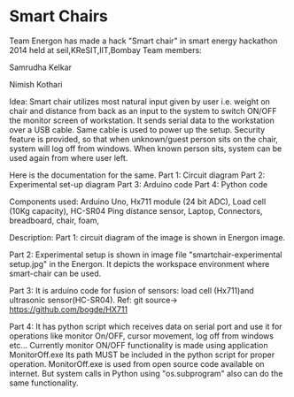 Smart Chairs
========================

Team Energon has made a hack "Smart chair" in smart energy hackathon 2014 held at seil,KReSIT,IIT,Bombay
Team members:

Samrudha Kelkar

Nimish Kothari

Idea: Smart chair utilizes most natural input given by user i.e. weight on chair and distance from back as an input to the system to switch ON/OFF the monitor screen of workstation. It sends serial data to the workstation  over a USB cable. Same cable is used to power up the setup. Security feature is provided, so that when unknown/guest person sits on the chair, system will log off from windows. When known person sits, system can be used again from where user left.   


Here is the documentation for the same.
Part 1: Circuit diagram
Part 2: Experimental set-up diagram
Part 3: Arduino code
Part 4: Python code

Components used:
Arduino Uno, 
Hx711 module (24 bit ADC),
Load cell (10Kg capacity), 
HC-SR04 Ping distance sensor,
Laptop,
Connectors, breadboard, chair, foam,

Description:
Part 1: circuit diagram of the image is shown in Energon image.

Part 2: Experimental setup is shown in image file "smartchair-experimental setup.jpg" in the Energon. It depicts the workspace environment where smart-chair can be used.
 
Part 3: It is arduino code for fusion of sensors: load cell (Hx711)and ultrasonic sensor(HC-SR04). 
Ref: git source-> https://github.com/bogde/HX711

Part 4: It has python script which receives data on serial port and use it for operations like monitor On/OFF, cursor movement, log off from windows etc...
Currently monitor ON/OFF functionality is made using application MonitorOff.exe
Its path MUST be included in the python script for proper operation. MonitorOff.exe is used from open source code available on internet. But system calls in Python using "os.subprogram" also can do the same functionality.

